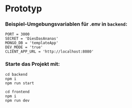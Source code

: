# Prototyp

### Beispiel-Umgebungsvariablen für .env in `backend`:

    PORT = 3000
    SECRET = 'DiesDasAnanas'
    MONGO_DB = 'templateApp'
    DEV_MODE = 'true'
    CLIENT_APP_URL = 'http://localhost:8080'

### Starte das Projekt mit:

    cd backend
    npm i
    npm run start

    cd frontend
    npm i
    npm run dev
